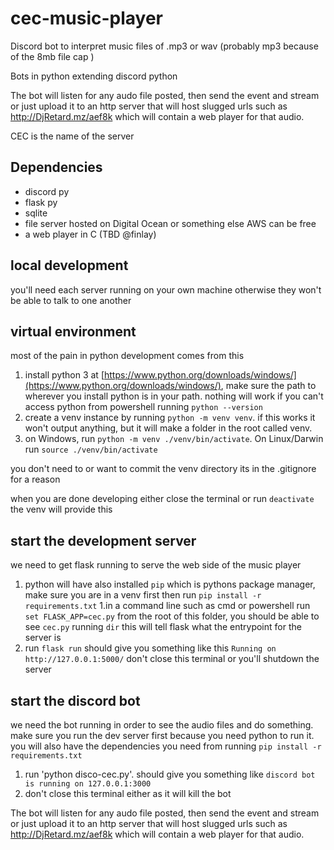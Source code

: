 # cec-music-player

Discord bot to interpret music files of .mp3 or wav (probably mp3 because of the 8mb file cap )

Bots in python extending discord python

The bot will listen for any audo file posted, then send the event and stream or just upload it to an http server that will host slugged urls such as http://DjRetard.mz/aef8k which will contain a web player  for that audio. 

CEC is the name of the server

## Dependencies
- discord py
- flask py
- sqlite
- file server hosted on Digital Ocean or something else AWS can be free 
- a web player in C (TBD @finlay)

## local development
you'll need each server running on your own machine otherwise they won't be able to talk to one another

## virtual environment
most of the pain in python development comes from this

1. install python 3 at [https://www.python.org/downloads/windows/](https://www.python.org/downloads/windows/), make sure the path to wherever you install python is in your path. nothing will work if you can't access
   python from powershell running `python --version`
1. create a venv instance by running `python -m venv venv`. if this works it won't output anything, but it will make a folder in the root called venv. 
1. on Windows, run `python -m venv ./venv/bin/activate`. On Linux/Darwin run `source ./venv/bin/activate`

you don't need to or want to commit the venv directory its in the .gitignore for a reason

when you are done developing either close the terminal or run `deactivate` the venv will provide this

## start the development server

we need to get flask running to serve the web side of the music player

1. python will have also installed `pip` which is pythons package manager, make sure you are in a venv first then run `pip install -r requirements.txt`
1.in a command line such as cmd or powershell run `set FLASK_APP=cec.py` from the root of this folder, you should be able to see `cec.py` running `dir` this will tell flask what the entrypoint for the server is
1. run `flask run` should give you something like this `Running on http://127.0.0.1:5000/` don't close this terminal or you'll shutdown the server

## start the discord bot

we need the bot running in order to see the audio files and do something. make sure you run the dev server first because you need python to run it. 
you will also have the dependencies you need from running `pip install -r requirements.txt`

1. run 'python disco-cec.py'. should give you something like `discord bot is running on 127.0.0.1:3000`
1. don't close this terminal either as it will kill the bot

The bot will listen for any audo file posted, then send the event and stream or just upload it to an http server that will host slugged urls such as http://DjRetard.mz/aef8k which will contain a web player  for that audio. 
